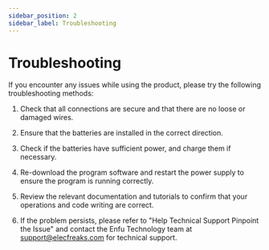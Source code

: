 ```yaml
---
sidebar_position: 2
sidebar_label: Troubleshooting
---
```


# Troubleshooting

If you encounter any issues while using the product, please try the following troubleshooting methods:

1. Check that all connections are secure and that there are no loose or damaged wires.

2. Ensure that the batteries are installed in the correct direction.

3. Check if the batteries have sufficient power, and charge them if necessary.

4. Re-download the program software and restart the power supply to ensure the program is running correctly.

5. Review the relevant documentation and tutorials to confirm that your operations and code writing are correct.

6. If the problem persists, please refer to "Help Technical Support Pinpoint the Issue" and contact the Enfu Technology team at support@elecfreaks.com for technical support.

